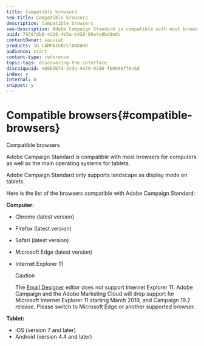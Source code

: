 ```yaml
---
title: Compatible browsers
seo-title: Compatible browsers
description: Compatible browsers
seo-description: Adobe Campaign Standard is compatible with most browsers and main operating systems. Discover the full list.
uuid: 7938fdb8-4d26-4b5a-b426-69a4c0bd0edc
contentOwner: sauviat
products: SG_CAMPAIGN/STANDARD
audience: start
content-type: reference
topic-tags: discovering-the-interface
discoiquuid: e08b5b74-2cda-4479-92d0-fb0988ff6c6d
index: y
internal: n
snippet: y
---
```


# Compatible browsers{#compatible-browsers}

Compatible browsers

Adobe Campaign Standard is compatible with most browsers for computers as well as the main operating systems for tablets.

Adobe Campaign Standard only supports landscape as display mode on tablets.

Here is the list of the browsers compatible with Adobe Campaign Standard:

**Computer:**

* Chrome (latest version)
* Firefox (latest version)
* Safari (latest version)
* Microsoft Edge (latest version)
* Internet Explorer 11

  >[!CAUTION]
  >
  >The [Email Designer](../../designing/using/about-email-content-design.md#about-the-email-designer) editor does not support Internet Explorer 11. Adobe Campaign and the Adobe Marketing Cloud will drop support for Microsoft Internet Explorer 11 starting March 2019, and Campaign 19.2 release. Please switch to Microsoft Edge or another supported browser.

**Tablet:**

* iOS (version 7 and later)
* Android (version 4.4 and later)

